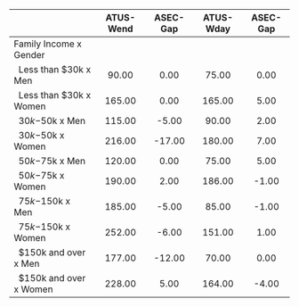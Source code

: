
|                      |    ATUS-Wend |     ASEC-Gap |    ATUS-Wday |     ASEC-Gap |
| -------------------- | :----------: | :----------: | :----------: | :----------: |
| Family Income x Gender |              |              |              |              |
| &nbsp;&nbsp;Less than $30k x Men |        90.00 |         0.00 |        75.00 |         0.00 |
| &nbsp;&nbsp;Less than $30k x Women |       165.00 |         0.00 |       165.00 |         5.00 |
| &nbsp;&nbsp;$30k-$50k x Men |       115.00 |        -5.00 |        90.00 |         2.00 |
| &nbsp;&nbsp;$30k-$50k x Women |       216.00 |       -17.00 |       180.00 |         7.00 |
| &nbsp;&nbsp;$50k-$75k x Men |       120.00 |         0.00 |        75.00 |         5.00 |
| &nbsp;&nbsp;$50k-$75k x Women |       190.00 |         2.00 |       186.00 |        -1.00 |
| &nbsp;&nbsp;$75k-$150k x Men |       185.00 |        -5.00 |        85.00 |        -1.00 |
| &nbsp;&nbsp;$75k-$150k x Women |       252.00 |        -6.00 |       151.00 |         1.00 |
| &nbsp;&nbsp;$150k and over x Men |       177.00 |       -12.00 |        70.00 |         0.00 |
| &nbsp;&nbsp;$150k and over x Women |       228.00 |         5.00 |       164.00 |        -4.00 |

